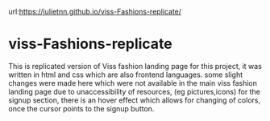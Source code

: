 url:https://julietnn.github.io/viss-Fashions-replicate/
# viss-Fashions-replicate
This is replicated version of Viss  fashion landing page 
for this project, it was written in html and css which are also frontend languages.
some slight changes were made here which were not available in the main viss fashion landing page due to unaccessibility of resources, (eg pictures,icons)
for the signup section, there is an hover effect which allows for changing of colors, once the cursor points to the signup button.
